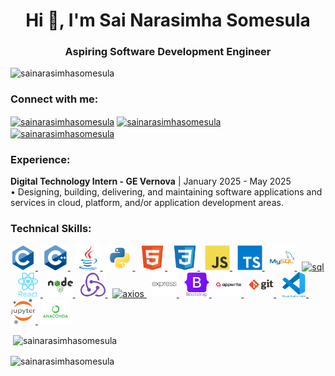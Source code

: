 <h1 align="center">Hi 👋, I'm Sai Narasimha Somesula</h1>
<h3 align="center">Aspiring Software Development Engineer</h3>

<p align="left"> <img src="https://komarev.com/ghpvc/?username=Narasimha7076&label=Profile%20views&color=0e75b6&style=flat" alt="sainarasimhasomesula" /> </p>



<h3 align="left">Connect with me:</h3>
<p align="left">
    <a href="https://www.linkedin.com/in/sainarasimhasomesula" target="blank"><img align="center" src="https://raw.githubusercontent.com/rahuldkjain/github-profile-readme-generator/master/src/images/icons/Social/linked-in-alt.svg" alt="sainarasimhasomesula" height="30" width="40" /></a>
    <a href="https://instagram.com/sainarasimhasomesula" target="blank"><img align="center" src="https://raw.githubusercontent.com/rahuldkjain/github-profile-readme-generator/master/src/images/icons/Social/instagram.svg" alt="sainarasimhasomesula" height="30" width="40" /></a>
    <a href="https://leetcode.com/sainarasimhasomesula" target="blank"><img align="center" src="https://raw.githubusercontent.com/rahuldkjain/github-profile-readme-generator/master/src/images/icons/Social/leetcode.svg" alt="sainarasimhasomesula" height="30" width="40" /></a>
</p>


<h3 align="left">Experience:</h3>
<p align="left">
    <strong>Digital Technology Intern - GE Vernova</strong> | January 2025 - May 2025
    <br />
    • Designing, building, delivering, and maintaining software applications and services in cloud, platform, and/or application development areas.
    <br />
   </p>

<h3 align="left">Technical Skills:</h3>
<p align="left">
    <a href="https://www.cprogramming.com/" target="_blank" rel="noreferrer"> <img src="https://raw.githubusercontent.com/devicons/devicon/master/icons/c/c-original.svg" alt="c" width="40" height="40"/> </a> &nbsp;
    <a href="https://www.cplusplus.com/" target="_blank" rel="noreferrer"> <img src="https://raw.githubusercontent.com/devicons/devicon/master/icons/cplusplus/cplusplus-original.svg" alt="cplusplus" width="40" height="40"/> </a> &nbsp;
    <a href="https://www.java.com/" target="_blank" rel="noreferrer"> <img src="https://raw.githubusercontent.com/devicons/devicon/master/icons/java/java-original.svg" alt="java" width="40" height="40"/> </a> &nbsp;
    <a href="https://www.python.org" target="_blank" rel="noreferrer"> <img src="https://raw.githubusercontent.com/devicons/devicon/master/icons/python/python-original.svg" alt="python" width="40" height="40"/> </a> &nbsp;
    <a href="https://developer.mozilla.org/en-US/docs/Web/HTML" target="_blank" rel="noreferrer"> <img src="https://raw.githubusercontent.com/devicons/devicon/master/icons/html5/html5-original.svg" alt="html" width="40" height="40"/> </a> &nbsp;
    <a href="https://developer.mozilla.org/en-US/docs/Web/CSS" target="_blank" rel="noreferrer"> <img src="https://raw.githubusercontent.com/devicons/devicon/master/icons/css3/css3-original.svg" alt="css" width="40" height="40"/> </a> &nbsp;
    <a href="https://developer.mozilla.org/en-US/docs/Web/JavaScript" target="_blank" rel="noreferrer"> <img src="https://raw.githubusercontent.com/devicons/devicon/master/icons/javascript/javascript-original.svg" alt="javascript" width="40" height="40"/> </a> &nbsp;
    <a href="https://www.typescriptlang.org/" target="_blank" rel="noreferrer"> <img src="https://raw.githubusercontent.com/devicons/devicon/master/icons/typescript/typescript-original.svg" alt="typescript" width="40" height="40"/> </a> &nbsp;
    <a href="https://www.mysql.com/" target="_blank" rel="noreferrer"> <img src="https://raw.githubusercontent.com/devicons/devicon/master/icons/mysql/mysql-original-wordmark.svg" alt="mysql" width="40" height="40"/> </a> &nbsp;
    <a href="https://www.sqlservercentral.com/" target="_blank" rel="noreferrer"> <img src="https://raw.githubusercontent.com/devicons/devicon/master/icons/sqlserver/sqlserver-original-wordmark.svg" alt="sql" width="40" height="40"/> </a> &nbsp;
    <a href="https://reactjs.org/" target="_blank" rel="noreferrer"> <img src="https://raw.githubusercontent.com/devicons/devicon/master/icons/react/react-original-wordmark.svg" alt="react" width="40" height="40"/> </a> &nbsp;
    <a href="https://nodejs.org" target="_blank" rel="noreferrer"> <img src="https://raw.githubusercontent.com/devicons/devicon/master/icons/nodejs/nodejs-original-wordmark.svg" alt="nodejs" width="40" height="40"/> </a> &nbsp;
    <a href="https://redux-toolkit.js.org/" target="_blank" rel="noreferrer"> <img src="https://raw.githubusercontent.com/devicons/devicon/master/icons/redux/redux-original.svg" alt="redux" width="40" height="40"/> </a> &nbsp;
    <a href="https://axios-http.com/" target="_blank" rel="noreferrer"> <img src="https://raw.githubusercontent.com/devicons/devicon/master/icons/axios/axios-original-wordmark.svg" alt="axios" width="40" height="40"/> </a> &nbsp;
    <a href="https://expressjs.com" target="_blank" rel="noreferrer"> <img src="https://raw.githubusercontent.com/devicons/devicon/master/icons/express/express-original-wordmark.svg" alt="express" width="40" height="40"/> </a> &nbsp;
    <a href="https://getbootstrap.com/" target="_blank" rel="noreferrer"> <img src="https://raw.githubusercontent.com/devicons/devicon/master/icons/bootstrap/bootstrap-original-wordmark.svg" alt="bootstrap" width="40" height="40"/> </a> &nbsp;
    <a href="https://appwrite.io/" target="_blank" rel="noreferrer"> <img src="https://raw.githubusercontent.com/devicons/devicon/master/icons/appwrite/appwrite-original-wordmark.svg" alt="appwrite" width="40" height="40"/> </a> &nbsp;
    <a href="https://github.com/" target="_blank" rel="noreferrer"> <img src="https://raw.githubusercontent.com/devicons/devicon/master/icons/git/git-original-wordmark.svg" alt="git" width="40" height="40"/> </a> &nbsp;
    <a href="https://code.visualstudio.com/" target="_blank" rel="noreferrer"> <img src="https://raw.githubusercontent.com/devicons/devicon/master/icons/vscode/vscode-original-wordmark.svg" alt="vscode" width="40" height="40"/> </a> &nbsp;
    <a href="https://jupyter.org/" target="_blank" rel="noreferrer"> <img src="https://raw.githubusercontent.com/devicons/devicon/master/icons/jupyter/jupyter-original-wordmark.svg" alt="jupyter" width="40" height="40"/> </a> &nbsp;
    <a href="https://www.anaconda.com/" target="_blank" rel="noreferrer"> <img src="https://raw.githubusercontent.com/devicons/devicon/master/icons/anaconda/anaconda-original-wordmark.svg" alt="anaconda" width="40" height="40"/> </a>
</p>





<p>&nbsp;<img align="center" src="https://github-readme-stats.vercel.app/api?username=Narasimha7076&show_icons=true&locale=en" alt="sainarasimhasomesula" /></p>

<p><img align="center" src="https://github-readme-streak-stats.herokuapp.com/?user=Narasimha7076&" alt="sainarasimhasomesula" /></p>
